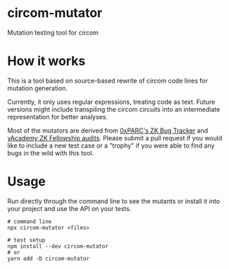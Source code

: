# circom-mutator

Mutation testing tool for circom

# How it works

This is a tool based on source-based rewrite of circom code lines for mutation generation.

Currently, it only uses regular expressions, treating code as text. Future versions might include transpiling the circom circuits into an intermediate representation for better analyses.

Most of the mutators are derived from [0xPARC's ZK Bug Tracker](https://github.com/0xPARC/zk-bug-tracker#dark-forest-1) and [yAcademy ZK Fellowship audits](https://github.com/zBlock-1). Please submit a pull request if you would like to include a new test case or a "trophy" if you were able to find any bugs in the wild with this tool.

# Usage

Run directly through the command line to see the mutants or install it into your project and use the API on your tests.

```
# command line
npx circom-mutator <files>

# test setup
npm install --dev circom-mutator
# or
yarn add -D circom-mutator
```
